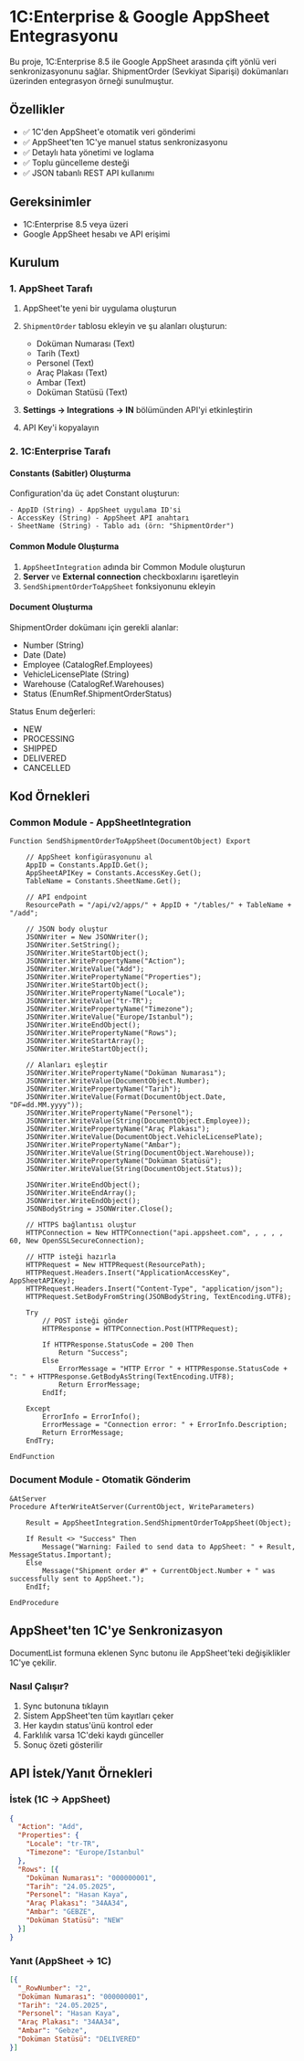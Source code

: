 # 1C:Enterprise & Google AppSheet Entegrasyonu

Bu proje, 1C:Enterprise 8.5 ile Google AppSheet arasında çift yönlü veri senkronizasyonunu sağlar. ShipmentOrder (Sevkiyat Siparişi) dokümanları üzerinden entegrasyon örneği sunulmuştur.

## Özellikler

- ✅ 1C'den AppSheet'e otomatik veri gönderimi
- ✅ AppSheet'ten 1C'ye manuel status senkronizasyonu
- ✅ Detaylı hata yönetimi ve loglama
- ✅ Toplu güncelleme desteği
- ✅ JSON tabanlı REST API kullanımı

## Gereksinimler

- 1C:Enterprise 8.5 veya üzeri
- Google AppSheet hesabı ve API erişimi

## Kurulum

### 1. AppSheet Tarafı

1. AppSheet'te yeni bir uygulama oluşturun
2. `ShipmentOrder` tablosu ekleyin ve şu alanları oluşturun:
   - Doküman Numarası (Text)
   - Tarih (Text)
   - Personel (Text)
   - Araç Plakası (Text)
   - Ambar (Text)
   - Doküman Statüsü (Text)

3. **Settings → Integrations → IN** bölümünden API'yi etkinleştirin
4. API Key'i kopyalayın

### 2. 1C:Enterprise Tarafı

#### Constants (Sabitler) Oluşturma

Configuration'da üç adet Constant oluşturun:

```
- AppID (String) - AppSheet uygulama ID'si
- AccessKey (String) - AppSheet API anahtarı  
- SheetName (String) - Tablo adı (örn: "ShipmentOrder")
```

#### Common Module Oluşturma

1. `AppSheetIntegration` adında bir Common Module oluşturun
2. **Server** ve **External connection** checkboxlarını işaretleyin
3. `SendShipmentOrderToAppSheet` fonksiyonunu ekleyin

#### Document Oluşturma

ShipmentOrder dokümanı için gerekli alanlar:
- Number (String)
- Date (Date)
- Employee (CatalogRef.Employees)
- VehicleLicensePlate (String)
- Warehouse (CatalogRef.Warehouses)
- Status (EnumRef.ShipmentOrderStatus)

Status Enum değerleri:
- NEW
- PROCESSING
- SHIPPED
- DELIVERED
- CANCELLED

## Kod Örnekleri

### Common Module - AppSheetIntegration

```1c
Function SendShipmentOrderToAppSheet(DocumentObject) Export
    
    // AppSheet konfigürasyonunu al
    AppID = Constants.AppID.Get();
    AppSheetAPIKey = Constants.AccessKey.Get();
    TableName = Constants.SheetName.Get();
    
    // API endpoint
    ResourcePath = "/api/v2/apps/" + AppID + "/tables/" + TableName + "/add";
    
    // JSON body oluştur
    JSONWriter = New JSONWriter();
    JSONWriter.SetString();
    JSONWriter.WriteStartObject();
    JSONWriter.WritePropertyName("Action");
    JSONWriter.WriteValue("Add");
    JSONWriter.WritePropertyName("Properties");
    JSONWriter.WriteStartObject();
    JSONWriter.WritePropertyName("Locale");
    JSONWriter.WriteValue("tr-TR");
    JSONWriter.WritePropertyName("Timezone");
    JSONWriter.WriteValue("Europe/Istanbul");
    JSONWriter.WriteEndObject();
    JSONWriter.WritePropertyName("Rows");
    JSONWriter.WriteStartArray();
    JSONWriter.WriteStartObject();
    
    // Alanları eşleştir
    JSONWriter.WritePropertyName("Doküman Numarası");
    JSONWriter.WriteValue(DocumentObject.Number);
    JSONWriter.WritePropertyName("Tarih");
    JSONWriter.WriteValue(Format(DocumentObject.Date, "DF=dd.MM.yyyy"));
    JSONWriter.WritePropertyName("Personel");
    JSONWriter.WriteValue(String(DocumentObject.Employee));
    JSONWriter.WritePropertyName("Araç Plakası");
    JSONWriter.WriteValue(DocumentObject.VehicleLicensePlate);
    JSONWriter.WritePropertyName("Ambar");
    JSONWriter.WriteValue(String(DocumentObject.Warehouse));
    JSONWriter.WritePropertyName("Doküman Statüsü");
    JSONWriter.WriteValue(String(DocumentObject.Status));
    
    JSONWriter.WriteEndObject();
    JSONWriter.WriteEndArray();
    JSONWriter.WriteEndObject();
    JSONBodyString = JSONWriter.Close();
    
    // HTTPS bağlantısı oluştur
    HTTPConnection = New HTTPConnection("api.appsheet.com", , , , , 60, New OpenSSLSecureConnection);
    
    // HTTP isteği hazırla
    HTTPRequest = New HTTPRequest(ResourcePath);
    HTTPRequest.Headers.Insert("ApplicationAccessKey", AppSheetAPIKey);
    HTTPRequest.Headers.Insert("Content-Type", "application/json");
    HTTPRequest.SetBodyFromString(JSONBodyString, TextEncoding.UTF8);
    
    Try
        // POST isteği gönder
        HTTPResponse = HTTPConnection.Post(HTTPRequest);
        
        If HTTPResponse.StatusCode = 200 Then
            Return "Success";
        Else
            ErrorMessage = "HTTP Error " + HTTPResponse.StatusCode + ": " + HTTPResponse.GetBodyAsString(TextEncoding.UTF8);
            Return ErrorMessage;
        EndIf;
        
    Except
        ErrorInfo = ErrorInfo();
        ErrorMessage = "Connection error: " + ErrorInfo.Description;
        Return ErrorMessage;
    EndTry;
    
EndFunction
```

### Document Module - Otomatik Gönderim

```1c
&AtServer
Procedure AfterWriteAtServer(CurrentObject, WriteParameters)

	Result = AppSheetIntegration.SendShipmentOrderToAppSheet(Object);
	
	If Result <> "Success" Then
		Message("Warning: Failed to send data to AppSheet: " + Result, MessageStatus.Important);
	Else
		Message("Shipment order #" + CurrentObject.Number + " was successfully sent to AppSheet.");
	EndIf;   
	
EndProcedure
```

## AppSheet'ten 1C'ye Senkronizasyon

DocumentList formuna eklenen Sync butonu ile AppSheet'teki değişiklikler 1C'ye çekilir.

### Nasıl Çalışır?

1. Sync butonuna tıklayın
2. Sistem AppSheet'ten tüm kayıtları çeker
3. Her kaydın status'ünü kontrol eder
4. Farklılık varsa 1C'deki kaydı günceller
5. Sonuç özeti gösterilir

## API İstek/Yanıt Örnekleri

### İstek (1C → AppSheet)
```json
{
  "Action": "Add",
  "Properties": {
    "Locale": "tr-TR",
    "Timezone": "Europe/Istanbul"
  },
  "Rows": [{
    "Doküman Numarası": "000000001",
    "Tarih": "24.05.2025",
    "Personel": "Hasan Kaya",
    "Araç Plakası": "34AA34",
    "Ambar": "GEBZE",
    "Doküman Statüsü": "NEW"
  }]
}
```

### Yanıt (AppSheet → 1C)
```json
[{
  "_RowNumber": "2",
  "Doküman Numarası": "000000001",
  "Tarih": "24.05.2025",
  "Personel": "Hasan Kaya",
  "Araç Plakası": "34AA34",
  "Ambar": "Gebze",
  "Doküman Statüsü": "DELIVERED"
}]
```

